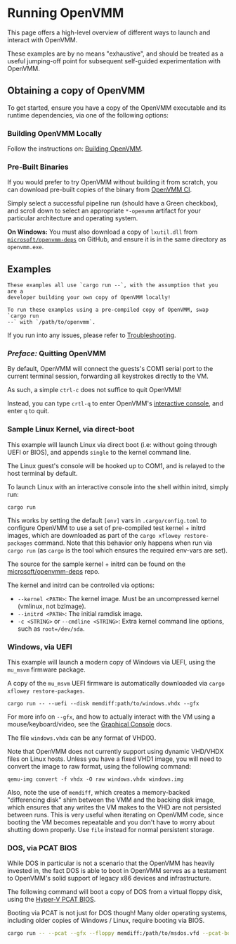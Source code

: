 
# Running OpenVMM

This page offers a high-level overview of different ways to launch and interact
with OpenVMM.

These examples are by no means "exhaustive", and should be treated as a useful
jumping-off point for subsequent self-guided experimentation with OpenVMM.

## Obtaining a copy of OpenVMM

To get started, ensure you have a copy of the OpenVMM executable and its runtime
dependencies, via one of the following options:

### Building OpenVMM Locally

Follow the instructions on: [Building OpenVMM](../../dev_guide/getting_started/build_openvmm.md).

### Pre-Built Binaries

If you would prefer to try OpenVMM without building it from scratch, you can
download pre-built copies of the binary from
[OpenVMM CI](https://github.com/microsoft/openvmm/actions/workflows/openvmm-ci.yaml).

Simply select a successful pipeline run (should have a Green checkbox), and
scroll down to select an appropriate `*-openvmm` artifact for your particular
architecture and operating system.

**On Windows:** You must also download a copy of `lxutil.dll` from
[`microsoft/openvmm-deps`](https://github.com/microsoft/openvmm-deps/releases/tag/Microsoft.WSL.LxUtil.10.0.26100.1-240331-1435.ge-release)
on GitHub, and ensure it is in the same directory as `openvmm.exe`.

## Examples

```admonish tip
These examples all use `cargo run --`, with the assumption that you are a
developer building your own copy of OpenVMM locally!

To run these examples using a pre-compiled copy of OpenVMM, swap `cargo run
--` with `/path/to/openvmm`.
```

If you run into any issues, please refer to [Troubleshooting](./troubleshooting.md).

### _Preface:_ Quitting OpenVMM

By default, OpenVMM will connect the guests's COM1 serial port to the current
terminal session, forwarding all keystrokes directly to the VM.

As such, a simple `ctrl-c` does not suffice to quit OpenVMM!

Instead, you can type `crtl-q` to enter OpenVMM's [interactive console](../../reference/openvmm/management/interactive_console.md), and enter `q` to quit.

### Sample Linux Kernel, via direct-boot

This example will launch Linux via direct boot (i.e: without going through UEFI
or BIOS), and appends `single` to the kernel command line.

The Linux guest's console will be hooked up to COM1, and is relayed to the host
terminal by default.

To launch Linux with an interactive console into the shell within initrd, simply
run:

```shell
cargo run
```

This works by setting the default `[env]` vars in `.cargo/config.toml` to
configure OpenVMM to use a set of pre-compiled test kernel + initrd images,
which are downloaded as part of the `cargo xflowey restore-packages` command.
Note that this behavior only happens when run via `cargo run` (as `cargo` is the
tool which ensures the required env-vars are set).

The source for the sample kernel + initrd can be found on the
[microsoft/openvmm-deps](https://github.com/microsoft/openvmm-deps) repo.

The kernel and initrd can be controlled via options:

* `--kernel <PATH>`: The kernel image. Must be an uncompressed kernel (vmlinux, not bzImage).
* `--initrd <PATH>`: The initial ramdisk image.
* `-c <STRING>` or `--cmdline <STRING>`: Extra kernel command line options, such as `root=/dev/sda`.

### Windows, via UEFI

This example will launch a modern copy of Windows via UEFI, using the `mu_msvm`
firmware package.

A copy of the `mu_msvm` UEFI firmware is automatically downloaded via `cargo
xflowey restore-packages`.

```shell
cargo run -- --uefi --disk memdiff:path/to/windows.vhdx --gfx
```

For more info on `--gfx`, and how to actually interact with the VM using a
mouse/keyboard/video, see the [Graphical Console](../../reference/openvmm/graphical_console.md)
docs.

The file `windows.vhdx` can be any format of VHD(X).

Note that OpenVMM does not currently support using dynamic VHD/VHDX files on
Linux hosts. Unless you have a fixed VHD1 image, you will need to convert the
image to raw format, using the following command:

```shell
qemu-img convert -f vhdx -O raw windows.vhdx windows.img
```

Also, note the use of `memdiff`, which creates a memory-backed "differencing
disk" shim between the VMM and the backing disk image, which ensures that any
writes the VM makes to the VHD are not persisted between runs. This is very
useful when iterating on OpenVMM code, since booting the VM becomes repeatable
and you don't have to worry about shutting down properly. Use `file` instead for
normal persistent storage.

### DOS, via PCAT BIOS

While DOS in particular is not a scenario that the OpenVMM has heavily invested
in, the fact DOS is able to boot in OpenVMM serves as a testament to OpenVMM's
solid support of legacy x86 devices and infrastructure.

The following command will boot a copy of DOS from a virtual floppy disk, using
the [Hyper-V PCAT BIOS](../../../reference/devices/firmware/pcat_bios.md).

Booting via PCAT is not just for DOS though! Many older operating systems,
including older copies of Windows / Linux, require booting via BIOS.

```bash
cargo run -- --pcat --gfx --floppy memdiff:/path/to/msdos.vfd --pcat-boot-order=floppy,optical,hdd
```
